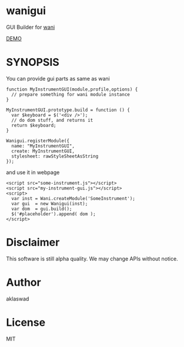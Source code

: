 # wanigui

GUI Builder for [wani](http://aklaswad.github.io/wani)

[DEMO](http://aklaswad.github.io/wanigui)

# SYNOPSIS

You can provide gui parts as same as wani

```
function MyInstrumentGUI(module,profile,options) {
  // prepare something for wani module instance
}

MyInstrumentGUI.prototype.build = function () {
  var $keyboard = $('<div />');
  // do dom stuff, and returns it
  return $keyboard;
}

Wanigui.registerModule({
  name: "MyInstrumentGUI",
  create: MyInstrumentGUI,
  stylesheet: rawStyleSheetAsString
});
```

and use it in webpage

```
<script src="some-instrument.js"></script>
<script src="my-instrument-gui.js"></script>
<script>
  var inst = Wani.createModule('SomeInstrument');
  var gui  = new Wanigui(inst);
  var dom  = gui.build();
  $('#placeholder').append( dom );
</script>
```

# Disclaimer

This software is still alpha quality. We may change APIs without notice.

# Author

aklaswad

# License

MIT
